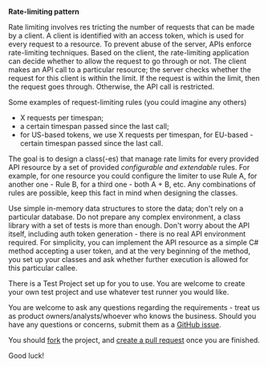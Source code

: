 ﻿**Rate-limiting pattern**  

Rate limiting involves res  tricting the number of requests that can be made by a client.
A client is identified with an access token, which is used for every request to a resource.
To prevent abuse of the server, APIs enforce rate-limiting techniques.
Based on the client, the rate-limiting application can decide whether to allow the request to go through or not.
The client makes an API call to a particular resource; the server checks whether the request for this client is within the limit.
If the request is within the limit, then the request goes through.
Otherwise, the API call is restricted.

Some examples of request-limiting rules (you could imagine any others)
* X requests per timespan;
* a certain timespan passed since the last call;
* for US-based tokens, we use X requests per timespan, for EU-based - certain timespan passed since the last call.

The goal is to design a class(-es) that manage rate limits for every provided API resource by a set of provided *configurable and extendable* rules. For example, for one resource you could configure the limiter to use Rule A, for another one - Rule B, for a third one - both A + B, etc. Any combinations of rules are possible, keep this fact in mind when designing the classes.

Use simple in-memory data structures to store the data; don't rely on a particular database. Do not prepare any complex environment,
a class library with a set of tests is more than enough. Don't worry about the API itself, including auth token generation - there is no real API environment required.
For simplicity, you can implement the API resource as a simple C# method accepting a user token, and at the very beginning of the method, you set up your classes and ask whether further execution is allowed for this particular callee.

There is a Test Project set up for you to use. You are welcome to create your own test project and use whatever test runner you would like.   

You are welcome to ask any questions regarding the requirements - treat us as product owners/analysts/whoever who knows the business.
Should you have any questions or concerns, submit them as a [GitHub issue](https://github.com/crexi-dev/rate-limiter/issues).

You should [fork](https://help.github.com/en/github/getting-started-with-github/fork-a-repo) the project, and [create a pull request](https://help.github.com/en/github/collaborating-with-issues-and-pull-requests/creating-a-pull-request-from-a-fork) once you are finished.

Good luck!
